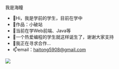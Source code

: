 我是海瞳
- 👋Hi，我是学前的学生，目前在学中
- 🏡作品：小破站
- 👀当前在学Web前端、Java等
- 🌱一个热爱编程的学生就这样诞生了，谢谢大家支持
- 💞️我正在寻求合作...
- 📫email：haitong5908@gmail.com

![](https://user-images.githubusercontent.com/99116438/190890847-0da67399-fd85-4eaa-83a7-276ca609e11a.png)
